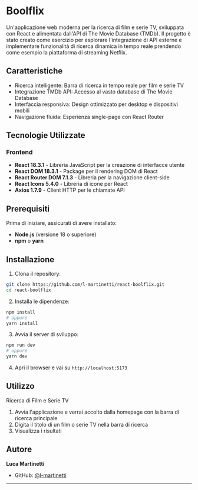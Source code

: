 # Boolflix

Un'applicazione web moderna per la ricerca di film e serie TV, sviluppata con React e alimentata dall'API di The Movie Database (TMDb). 
Il progetto è stato creato come esercizio per esplorare l'integrazione di API esterne e implementare funzionalità di ricerca dinamica in tempo reale prendendo come esempio la piattaforma di streaming Netflix.

## Caratteristiche

- Ricerca intelligente: Barra di ricerca in tempo reale per film e serie TV
- Integrazione TMDb API: Accesso al vasto database di The Movie Database
- Interfaccia responsiva: Design ottimizzato per desktop e dispositivi mobili
- Navigazione fluida: Esperienza single-page con React Router

## Tecnologie Utilizzate

### Frontend
- **React 18.3.1** - Libreria JavaScript per la creazione di interfacce utente
- **React DOM 18.3.1** - Package per il rendering DOM di React
- **React Router DOM 7.1.3** - Libreria per la navigazione client-side
- **React Icons 5.4.0** - Libreria di icone per React
- **Axios 1.7.9** - Client HTTP per le chiamate API

## Prerequisiti

Prima di iniziare, assicurati di avere installato:

- **Node.js** (versione 18 o superiore)
- **npm** o **yarn**

## Installazione

1. Clona il repository:
```bash
git clone https://github.com/l-martinetti/react-boolflix.git
cd react-boolflix
```

2. Installa le dipendenze:
```bash
npm install
# oppure
yarn install
```

3. Avvia il server di sviluppo:
```bash
npm run dev
# oppure
yarn dev
```

4. Apri il browser e vai su `http://localhost:5173`

## Utilizzo

Ricerca di Film e Serie TV

1. Avvia l'applicazione e verrai accolto dalla homepage con la barra di ricerca principale
2. Digita il titolo di un film o serie TV nella barra di ricerca
3. Visualizza i risultati 

##  Autore

**Luca Martinetti**
- GitHub: [@l-martinetti](https://github.com/l-martinetti)


---
